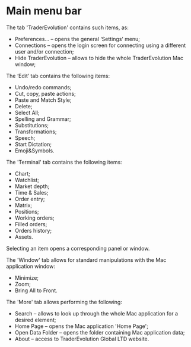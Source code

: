 # Main menu bar

The tab 'TraderEvolution' contains such items, as:

* Preferences… – opens the general ‘Settings’ menu;
* Connections – opens the login screen for connecting using a different user and/or connection;
* Hide TraderEvolution – allows to hide the whole TraderEvolution Mac window;

The ‘Edit’ tab contains the following items:

* Undo/redo commands;
* Cut, copy, paste actions;
* Paste and Match Style;
* Delete;
* Select All;
* Spelling and Grammar;
* Substitutions;
* Transformations;
* Speech;
* Start Dictation;
* Emoji&Symbols.

The 'Terminal' tab contains the following items:

* Chart;
* Watchlist;
* Market depth;
* Time & Sales;
* Order entry;
* Matrix;
* Positions;
* Working orders;
* Filled orders;
* Orders history;
* Assets.

Selecting an item opens a corresponding panel or window.

The 'Window' tab allows for standard manipulations with the Mac application window:

* Minimize;
* Zoom;
* Bring All to Front.

The 'More' tab allows performing the following:

* Search – allows to look up through the whole Mac application for a desired element;
* Home Page – opens the Mac application 'Home Page';
* Open Data Folder – opens the folder containing Mac application data;
* About – access to TraderEvolution Global LTD website.

